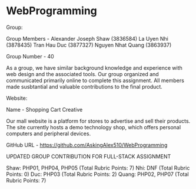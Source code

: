 # WebProgramming

Group:

Group Members -
  Alexander Joseph Shaw (3836584)
  La Uyen Nhi (3878435)
  Tran Hau Duc (3877327)
  Nguyen Nhat Quang (3863937)
  
Group Number - 40

As a group, we have similar background knowledge and experience with web design and the associated tools.
Our group organized and communicated primarily online to complete this assignment. All members made
susbtantial and valuable contributions to the final product.
  
Website:

Name - Shopping Cart Creative

Our mall website is a platform for stores to advertise and sell their
products. The site currently hosts a demo technology shop, which offers personal computers and 
peripheral devices. 

GitHub URL - https://github.com/AskingAlex510/WebProgramming

UPDATED GROUP CONTRIBUTION FOR FULL-STACK ASSIGNMENT

Shaw: PHP01, PHP04, PHP05 (Total Rubric Points: 7)
Nhi: DNF (Total Rubric Points: 0)
Duc: PHP03 (Total Rubric Points: 2)
Quang: PHP02, PHP07 (Total Rubric Points: 7)
